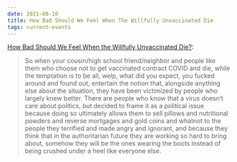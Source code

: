 ```yaml
---
date: 2021-08-10
title: How Bad Should We Feel When The Willfully Unvaccinated Die
tags: current-events
---
```



[How Bad Should We Feel When the Willfully Unvaccinated Die?](https://whatever.scalzi.com/2021/08/09/how-bad-should-we-feel-when-the-willfully-unvaccinated-die/):

> So when your cousin/high school friend/neighbor and people like them who choose not to get vaccinated contract COVID and die, while the temptation is to be all, welp, what did you expect, you fucked around and found out, entertain the notion that, alongside anything else about the situation, they have been victimized by people who largely knew better. There are people who know that a virus doesn’t care about politics, but decided to frame it as a political issue because doing so ultimately allows them to sell pillows and nutritional powders and reverse mortgages and gold coins and whatnot to the people they terrified and made angry and ignorant, and because they think that in the authoritarian future they are working so hard to bring about, somehow they will be the ones wearing the boots instead of being crushed under a heel like everyone else.